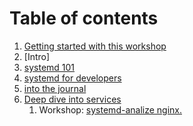 # Table of contents


1. [Getting started with this workshop](GETTING_STARTED/README.md)
2. [Intro]
3. [systemd 101](SYSTEMD_101/README.md)
4. [systemd for developers]()
5. [into the journal](JOURNAL_101/README.md)
6. [Deep dive into services](SERVICES/README.md)
   1. Workshop: [systemd-analize nginx.](SERVICES/systemd-analize-nginx.md)